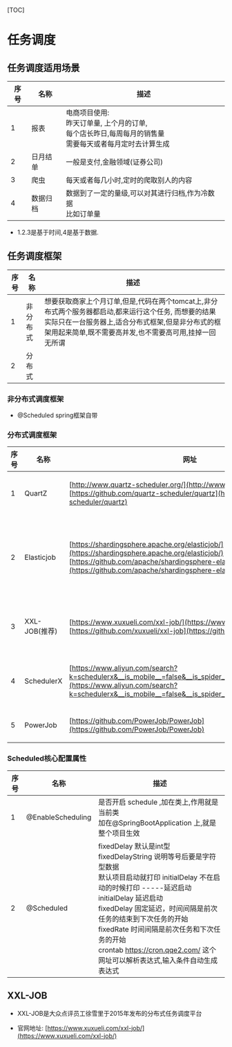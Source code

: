 
[TOC]

# 任务调度


## 任务调度适用场景


|序号|名称|描述|
|---|----|----|
| 1 | 报表| 电商项目使用:<br>昨天订单量,  上个月的订单,<br>每个店长昨日,每周每月的销售量<br>需要每天或者每月定时去计算生成|
| 2 | 日月结单  |  一般是支付,金融领域(证券公司)  |
| 3 |  爬虫    |  每天或者每几小时,定时的爬取别人的内容 |
| 4 | 数据归档  |  数据到了一定的量级,可以对其进行归档,作为冷数据<br>比如订单量  |


* 1.2.3是基于时间,4是基于数据.


## 任务调度框架


|序号| 名称| 描述 |
|----|-----|-----|
| 1  |  非分布式 |  想要获取商家上个月订单,但是,代码在两个tomcat上,非分布式两个服务器都启动,都来运行这个任务, 而想要的结果实际只在一台服务器上,适合分布式框架,但是非分布式的框架用起来简单,既不需要高并发,也不需要高可用,挂掉一回无所谓 |
| 2  |  分布式   |   |



### 非分布式调度框架


* @Scheduled spring框架自带




### 分布式调度框架

序号| 名称| 网址 |描述 |
|----|-----|-----|-----|
| 1  |  QuartZ |  [http://www.quartz-scheduler.org/](http://www.quartz-scheduler.org/)<br>[https://github.com/quartz-scheduler/quartz](https://github.com/quartz-scheduler/quartz) |原始的框架,后期很多框架基于它,缺点缺少界面化,接口不够人性化      |
| 2  |  Elasticjob | [https://shardingsphere.apache.org/elasticjob/](https://shardingsphere.apache.org/elasticjob/)<br>[https://github.com/apache/shardingsphere-elasticjob](https://github.com/apache/shardingsphere-elasticjob)  | 旧版叫做sharedingJDBC.基于QuartZ开发,当当开源出来的框架,归属到了Apache,用了很多中间件,复杂度较高   |
| 3  |  XXL-JOB(推荐)   | [https://www.xuxueli.com/xxl-job/](https://www.xuxueli.com/xxl-job/) <br> [https://github.com/xuxueli/xxl-job](https://github.com/xuxueli/xxl-job) |轻量级框架,大众点评开源出来的,适合绝大多数开发者,维护文档较好       |
| 4  |  SchedulerX   | [https://www.aliyun.com/search?k=schedulerx&__is_mobile__=false&__is_spider__=false&__is_grey__=false](https://www.aliyun.com/search?k=schedulerx&__is_mobile__=false&__is_spider__=false&__is_grey__=false)| 阿里云开发出来的商用产品,对其调度,控制台都在阿里云上,需要话费金钱,非免费       |
| 5  |  PowerJob   | [https://github.com/PowerJob/PowerJob](https://github.com/PowerJob/PowerJob)| 比较新,阿里云schedulerx团队离职的开发写的        |




### Scheduled核心配置属性


序号| 名称| 描述 |
|----|-----|-----|
| 1  |  @EnableScheduling |是否开启 schedule ,加在类上,作用就是当前类<br>加在@SpringBootApplication 上,就是整个项目生效      |
| 2  |  @Scheduled |fixedDelay 默认是int型<br>fixedDelayString 说明等号后要是字符型数据<br>默认项目启动就打印 initialDelay 不在启动的时候打印 -----延迟启动<br>initialDelay 延迟启动<br>fixedDelay 固定延迟，时间间隔是前次任务的结束到下次任务的开始<br>fixedRate 时间间隔是前次任务和下次任务的开始<br>crontab  https://cron.qqe2.com/ 这个网址可以解析表达式,输入条件自动生成表达式      |




## XXL-JOB



* XXL-JOB是大众点评员工徐雪里于2015年发布的分布式任务调度平台


* 官网地址: [https://www.xuxueli.com/xxl-job/](https://www.xuxueli.com/xxl-job/)






























